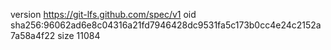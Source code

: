 version https://git-lfs.github.com/spec/v1
oid sha256:96062ad6e8c04316a21fd7946428dc9531fa5c173b0cc4e24c2152a7a58a4f22
size 11084

